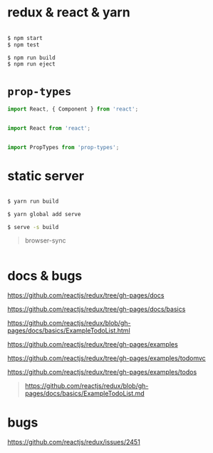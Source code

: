 # redux & react & yarn


```sh
    
$ npm start
$ npm test

$ npm run build
$ npm run eject

``` 


# `prop-types`


```js
import React, { Component } from 'react';


import React from 'react';


import PropTypes from 'prop-types';

```


# static server

```sh

$ yarn run build

$ yarn global add serve

$ serve -s build


```

> browser-sync

```js


```







# docs & bugs


https://github.com/reactjs/redux/tree/gh-pages/docs

https://github.com/reactjs/redux/tree/gh-pages/docs/basics


https://github.com/reactjs/redux/blob/gh-pages/docs/basics/ExampleTodoList.html


https://github.com/reactjs/redux/tree/gh-pages/examples


https://github.com/reactjs/redux/tree/gh-pages/examples/todomvc



https://github.com/reactjs/redux/tree/gh-pages/examples/todos



> https://github.com/reactjs/redux/blob/gh-pages/docs/basics/ExampleTodoList.md




# bugs

https://github.com/reactjs/redux/issues/2451


















